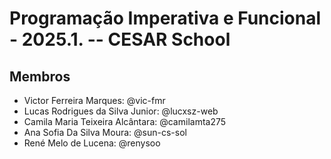 # Programação Imperativa e Funcional - 2025.1. -- CESAR School

## Membros

<ul>
    <li>Victor Ferreira Marques: @vic-fmr</li>
    <li>Lucas Rodrigues da Silva Junior: @lucxsz-web</li>
    <li>Camila Maria Teixeira Alcântara: @camilamta275</li>
    <li>Ana Sofia Da Silva Moura: @sun-cs-sol</li>
    <li>René Melo de Lucena: @renysoo</li>
</ul>